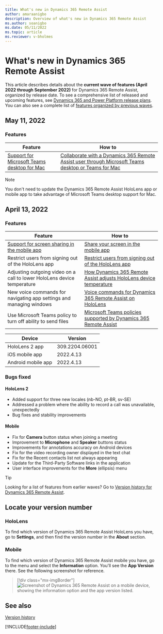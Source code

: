 ```yaml
---
title: What's new in Dynamics 365 Remote Assist
author: amaraanigbo
description: Overview of what's new in Dynamics 365 Remote Assist
ms.author: soanigbo
ms.date: 05/11/2022
ms.topic: article
ms.reviewer: v-bholmes
---
```


# What's new in Dynamics 365 Remote Assist

This article describes details about the **current wave of features (April 2022 through September 2022)** for Dynamics 365 Remote Assist, organized by release date. To see a comprehensive list of released and upcoming features, see [Dynamics 365 and Power Platform release plans](/dynamics365/release-plans/). You can also see a complete list of [features organized by previous waves](version-history.md).

## May 11, 2022

### Features

|Feature|How to|
|-----------------------------------------------|----------------------------------------------------|
|[Support for Microsoft Teams desktop for Mac](https://docs.microsoft.com/dynamics365-release-plan/2022wave1/remote-assist/dynamics365-remote-assist/support-teams-desktop-mac)|[Collaborate with a Dynamics 365 Remote Assist user through Microsoft Teams desktop or Teams for Mac](teams-pc-all.md)|

> [!NOTE]
> You don't need to update the Dynamics 365 Remote Assist HoloLens app or mobile app to take advantage of Microsoft Teams desktop support for Mac.

## April 13, 2022

### Features

|Feature|How to|
|-----------------------------------------------|----------------------------------------------------|
|[Support for screen sharing in the mobile app](https://docs.microsoft.com/dynamics365-release-plan/2022wave1/remote-assist/dynamics365-remote-assist/support-screen-sharing-mobile-app)|[Share your screen in the mobile app](mobile-app/share-screen.md)|
|Restrict users from signing out of the HoloLens app|[Restrict users from signing out of the HoloLens app](restricted-mode-signout.md)|
|Adjusting outgoing video on a call to lower HoloLens device temperature |[How Dynamics 365 Remote Assist adjusts HoloLens device temperature](hololens-thermal-adjusting.md)|
|New voice commands for navigating app settings and managing windows|[Voice commands for Dynamics 365 Remote Assist on HoloLens](voice-commands-hololens.md)|
|Use Microsoft Teams policy to turn off ability to send files|[Microsoft Teams policies supported by Dynamics 365 Remote Assist](teams-policies.md#file-sharing-policies)|

|Device|Version|
|------------------------------------------|---------------------------------------------|
|HoloLens 2 app|309.2204.06001|
|iOS mobile app|2022.4.13|
|Android mobile app|2022.4.13|

### Bugs fixed 

#### HoloLens 2

- Added support for three new locales (nb-NO, pt-BR, sv-SE)
- Addressed a problem where the ability to record a call was unavailable, unexpectedly
- Bug fixes and stability improvements

#### Mobile

- Fix for **Camera** button status when joining a meeting 
- Improvement to **Microphone** and **Speaker** buttons status 
- Improvements for annotations accuracy on Android devices
- Fix for the video recording owner displayed in the text chat 
- Fix for the Recent contacts list not always appearing
- Update for the Third-Party Software links in the application 
- User interface improvements for the **More** (ellipsis) menu 

> [!TIP]
> Looking for a list of features from earlier waves? Go to [Version history for Dynamics 365 Remote Assist](version-history.md).

## Locate your version number

### HoloLens

To find which version of Dynamics 365 Remote Assist HoloLens you have, go to **Settings**, and then find the version number in the **About** section.

### Mobile

To find which version of Dynamics 365 Remote Assist mobile you have, go to the menu and select the **Information** option. You'll see the **App Version** there. See the following screenshot for reference.

> [!div class="mx-imgBorder"]
> ![Screenshot of Dynamics 365 Remote Assist on a mobile device, showing the information option and the app version listed.](./media/ram-version-history-locate.png)

## See also

[Version history](version-history.md)

[!INCLUDE[footer-include](../includes/footer-banner.md)]
